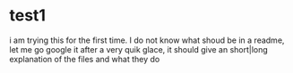 # test1
i am trying this for the first time. I do not know what shoud be in a readme, let me go google it
after a very quik glace, it should give an short|long explanation of the files and what they do
